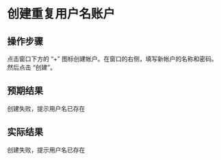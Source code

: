 # 创建重复用户名账户

## 操作步骤

点击窗口下方的 “+” 图标创建帐户。在窗口的右侧，填写新帐户的名称和密码。然后点击 “创建”。

## 预期结果

创建失败，提示用户名已存在

## 实际结果

创建失败，提示用户名已存在
